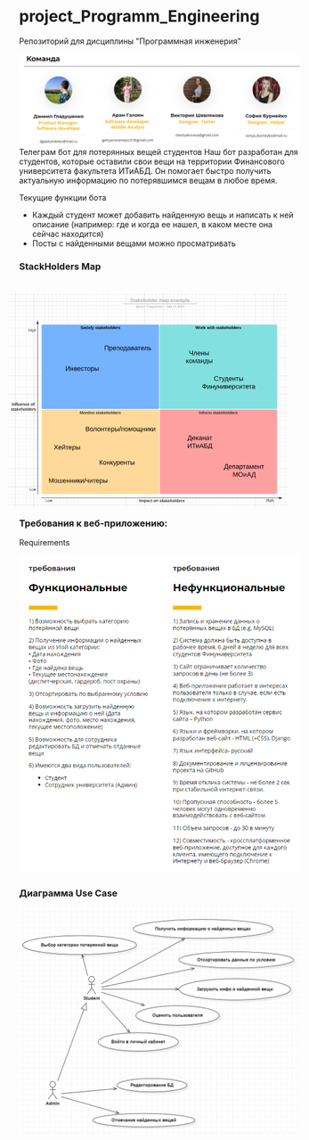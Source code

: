 # project_Programm_Engineering
Репозиторий для дисциплины "Программная инженерия"

<img src="https://github.com/moskvamanch/project_Programm_Engineering/blob/main/team.PNG" align="right"/>

Телеграм бот для потерянных вещей студентов
Наш бот разработан для студентов, которые оставили свои вещи на территории Финансового университета факультета ИТиАБД. 
Он помогает быстро получить актуальную информацию по потерявшимся вещам в любое время.

Текущие функции бота
- Каждый студент может добавить найденную вещь и написать к ней описание (например: где и когда ее нашел, в каком месте она сейчас находится)
- Посты с найденными вещами можно просматривать 

### StackHolders Map
<img style="padding: 20px;" src="https://github.com/moskvamanch/project_Programm_Engineering/blob/main/Stackholders_Map.png" align="right"/>


### Требования к веб-приложению:
Requirements 

<img src="https://github.com/moskvamanch/project_Programm_Engineering/blob/main/Requirements.png" align="centre"/>

### Диаграмма  Use Case
<img src="https://github.com/moskvamanch/project_Programm_Engineering/blob/main/USE_CASE.jpg" align="centre"/>




